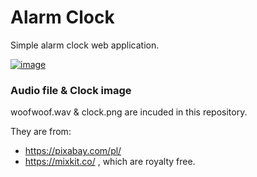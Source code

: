 # Alarm Clock

Simple alarm clock web application.


[![image](https://user-images.githubusercontent.com/104503502/177193889-792e1431-23d0-431d-89f9-f8191683e454.png)](https://mixkit.co/)

### Audio file & Clock image
woofwoof.wav & clock.png are incuded in this repository.

They are from:

* https://pixabay.com/pl/
* https://mixkit.co/ , which are royalty free.
